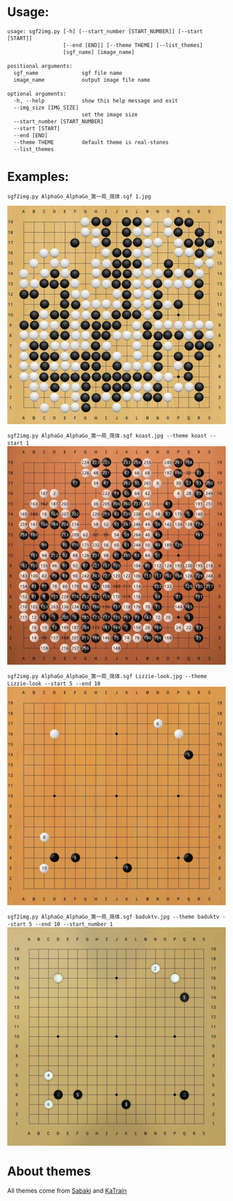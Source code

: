 # Usage:
```
usage: sgf2img.py [-h] [--start_number [START_NUMBER]] [--start [START]]
                  [--end [END]] [--theme THEME] [--list_themes]
                  [sgf_name] [image_name]

positional arguments:
  sgf_name              sgf file name
  image_name            output image file name

optional arguments:
  -h, --help            show this help message and exit
  --img_size [IMG_SIZE]
                        set the image size
  --start_number [START_NUMBER]
  --start [START]
  --end [END]
  --theme THEME         default theme is real-stones
  --list_themes
```

# Examples:

`sgf2img.py AlphaGo_AlphaGo_第一局_简体.sgf 1.jpg`

![](gallery/real-stones.jpg)

`sgf2img.py AlphaGo_AlphaGo_第一局_简体.sgf koast.jpg --theme koast --start 1`
![](gallery/koast.jpg)

`sgf2img.py AlphaGo_AlphaGo_第一局_简体.sgf Lizzie-look.jpg --theme Lizzie-look --start 5 --end 10`
![](gallery/Lizzie-look.jpg)

`sgf2img.py AlphaGo_AlphaGo_第一局_简体.sgf baduktv.jpg --theme baduktv --start 5 --end 10 --start_number 1`
![](gallery/baduktv.jpg)

# About themes
All themes come from [Sabaki](https://github.com/SabakiHQ/Sabaki/) and [KaTrain](https://github.com/sanderland/katrain)
